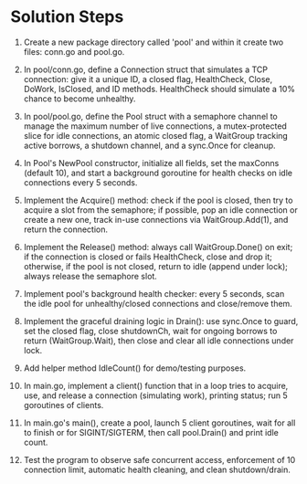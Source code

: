 # Solution Steps

1. Create a new package directory called 'pool' and within it create two files: conn.go and pool.go.

2. In pool/conn.go, define a Connection struct that simulates a TCP connection: give it a unique ID, a closed flag, HealthCheck, Close, DoWork, IsClosed, and ID methods. HealthCheck should simulate a 10% chance to become unhealthy.

3. In pool/pool.go, define the Pool struct with a semaphore channel to manage the maximum number of live connections, a mutex-protected slice for idle connections, an atomic closed flag, a WaitGroup tracking active borrows, a shutdown channel, and a sync.Once for cleanup.

4. In Pool's NewPool constructor, initialize all fields, set the maxConns (default 10), and start a background goroutine for health checks on idle connections every 5 seconds.

5. Implement the Acquire() method: check if the pool is closed, then try to acquire a slot from the semaphore; if possible, pop an idle connection or create a new one, track in-use connections via WaitGroup.Add(1), and return the connection.

6. Implement the Release() method: always call WaitGroup.Done() on exit; if the connection is closed or fails HealthCheck, close and drop it; otherwise, if the pool is not closed, return to idle (append under lock); always release the semaphore slot.

7. Implement pool's background health checker: every 5 seconds, scan the idle pool for unhealthy/closed connections and close/remove them.

8. Implement the graceful draining logic in Drain(): use sync.Once to guard, set the closed flag, close shutdownCh, wait for ongoing borrows to return (WaitGroup.Wait), then close and clear all idle connections under lock.

9. Add helper method IdleCount() for demo/testing purposes.

10. In main.go, implement a client() function that in a loop tries to acquire, use, and release a connection (simulating work), printing status; run 5 goroutines of clients.

11. In main.go's main(), create a pool, launch 5 client goroutines, wait for all to finish or for SIGINT/SIGTERM, then call pool.Drain() and print idle count.

12. Test the program to observe safe concurrent access, enforcement of 10 connection limit, automatic health cleaning, and clean shutdown/drain.

